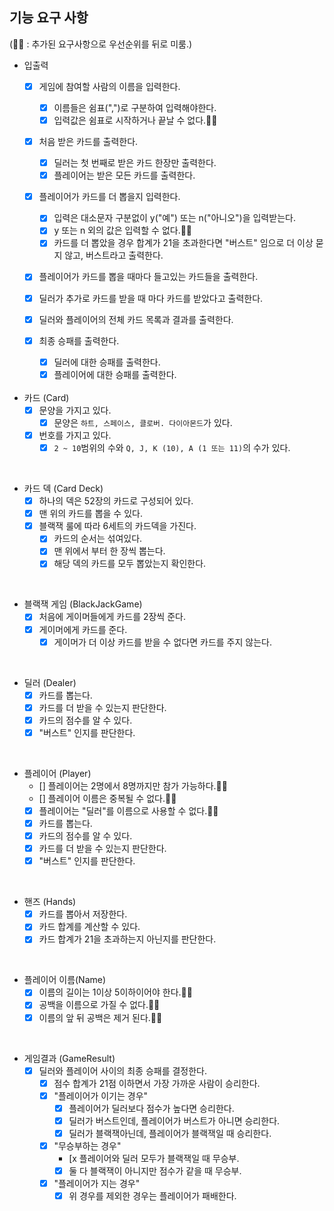 
## 기능 요구 사항
(🫸🏻 : 추가된 요구사항으로 우선순위를 뒤로 미룸.)

- 입출력
  - [x] 게임에 참여할 사람의 이름을 입력한다.
    - [x] 이름들은 쉼표(",")로 구분하여 입력해야한다.
    - [x] 입력값은 쉼표로 시작하거나 끝날 수 없다.🫸🏻

  - [x] 처음 받은 카드를 출력한다.
    - [x] 딜러는 첫 번째로 받은 카드 한장만 출력한다.
    - [x] 플레이어는 받은 모든 카드를 출력한다.

  - [x] 플레이어가 카드를 더 뽑을지 입력한다.
    - [x] 입력은 대소문자 구분없이 y("예") 또는 n("아니오")을 입력받는다.
    - [x] y 또는 n 외의 값은 입력할 수 없다.🫸🏻
    - [x] 카드를 더 뽑았을 경우 합계가 21을 초과한다면 "버스트" 임으로 더 이상 묻지 않고, 버스트라고 출력한다.

  - [x] 플레이어가 카드를 뽑을 때마다 들고있는 카드들을 출력한다.
  
  - [x] 딜러가 추가로 카드를 받을 때 마다 카드를 받았다고 출력한다.

  - [x] 딜러와 플레이어의 전체 카드 목록과 결과를 출력한다.

  - [x] 최종 승패를 출력한다.
    - [x] 딜러에 대한 승패를 출력한다.
    - [x] 플레이어에 대한 승패를 출력한다.

    <br>

- 카드 (Card)
  - [x] 문양을 가지고 있다.
    - [x] 문양은 ``하트, 스페이스, 클로버. 다이아몬드``가 있다.
  - [x] 번호를 가지고 있다.
    - [x] ``2 ~ 10``범위의 수와 ``Q, J, K (10), A (1 또는 11)``의 수가 있다.

<br>

- 카드 덱 (Card Deck)
  - [x] 하나의 덱은 52장의 카드로 구성되어 있다.
  - [x] 맨 위의 카드를 뽑을 수 있다.
  - [x] 블랙잭 룰에 따라 6세트의 카드덱을 가진다.
    - [x] 카드의 순서는 섞여있다.
    - [x] 맨 위에서 부터 한 장씩 뽑는다. 
    - [x] 해당 덱의 카드를 모두 뽑았는지 확인한다.

<br>

- 블랙잭 게임 (BlackJackGame)
  - [x] 처음에 게이머들에게 카드를 2장씩 준다.
  - [x] 게이머에게 카드를 준다.
    - [x] 게이머가 더 이상 카드를 받을 수 없다면 카드를 주지 않는다.

<br>

- 딜러 (Dealer)
  - [x] 카드를 뽑는다.
  - [x] 카드를 더 받을 수 있는지 판단한다.
  - [x] 카드의 점수를 알 수 있다.
  - [x] "버스트" 인지를 판단한다.

<br>

- 플레이어 (Player)
  - [] 플레이어는 2명에서 8명까지만 참가 가능하다.🫸🏻
  - [] 플레이어 이름은 중복될 수 없다.🫸🏻
  - [x] 플레이어는 "딜러"를 이름으로 사용할 수 없다.🫸🏻
  - [x] 카드를 뽑는다.
  - [x] 카드의 점수를 알 수 있다.
  - [x] 카드를 더 받을 수 있는지 판단한다.
  - [x] "버스트" 인지를 판단한다.

<br>

- 핸즈 (Hands)
  - [x] 카드를 뽑아서 저장한다.
  - [x] 카드 합계를 계산할 수 있다.
  - [x] 카드 합계가 21을 초과하는지 아닌지를 판단한다.

<br>

- 플레이어 이름(Name)
  - [x] 이름의 길이는 1이상 5이하이어야 한다.🫸🏻
  - [x] 공백을 이름으로 가질 수 없다.🫸🏻
  - [x] 이름의 앞 뒤 공백은 제거 된다.🫸🏻

<br>

- 게임결과 (GameResult)
  - [x] 딜러와 플레이어 사이의 최종 승패를 결정한다. 
    - [x] 점수 합계가 21점 이하면서 가장 가까운 사람이 승리한다.
    - [x] "플레이어가 이기는 경우"
      - [x] 플레이어가 딜러보다 점수가 높다면 승리한다.
      - [x] 딜러가 버스트인데, 플레이어가 버스트가 아니면 승리한다.
      - [x] 딜러가 블랙잭아닌데, 플레이어가 블랙잭일 때 승리한다.
    - [x] "무승부하는 경우"
      - [x 플레이어와 딜러 모두가 블랙잭일 때 무승부.
      - [x] 둘 다 블랙잭이 아니지만 점수가 같을 때 무승부.
    - [x] "플레이어가 지는 경우"
      - [x] 위 경우를 제외한 경우는 플레이어가 패배한다.
